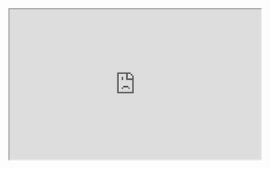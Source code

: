 <div style="position: relative; padding: 30% 45%;">
<iframe style="position: absolute; width: 100%; height: 100%; left: 0; top: 0;" src="https://pic.flyaway.ink/hi_there/index.html" frameborder="1" scrolling="yes" width="320" height="240"</iframe>
</div>